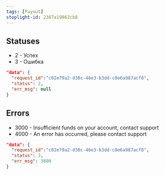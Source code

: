 ```yaml
---
tags: [Payout]
stoplight-id: 2387a19862cb8
---
```


## Statuses

- 2 - Успех
- 3 - Ошибка

```json
"data": {
  "request_id":"c02e79a2-d30c-46e3-b3dd-c0e6a987acf8",
  "status": 2,
  "err_msg": null
}
```

## Errors

- 3000 - Insufficient funds on your account, contact support
- 4000 - An error has occurred, please contact support

```json
"data": {
  "request_id":"c02e79a2-d30c-46e3-b3dd-c0e6a987acf8",
  "status": 3,
  "err_msg": 3000
}
```

